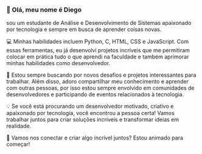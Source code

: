 ### 👋 Olá, meu nome é Diego 
sou um estudante de Análise e Desenvolvimento de Sistemas apaixonado por tecnologia e sempre em busca de aprender coisas novas.

💻 Minhas habilidades incluem Python, C, HTML, CSS e JavaScript. Com essas ferramentas, eu já desenvolvi projetos incríveis que me permitiram colocar em prática tudo o que aprendi na faculdade e também aprimorar minhas habilidades como desenvolvedor.

🚀 Estou sempre buscando por novos desafios e projetos interessantes para trabalhar. Além disso, adoro compartilhar meu conhecimento e aprender com outras pessoas, por isso estou sempre envolvido em comunidades de desenvolvedores e participando de eventos relacionados à tecnologia.

💡 Se você está procurando um desenvolvedor motivado, criativo e apaixonado por tecnologia, você encontrou a pessoa certa! Vamos trabalhar juntos para criar soluções incríveis e transformar ideias em realidade.

🤝 Vamos nos conectar e criar algo incrível juntos? Estou animado para começar!
